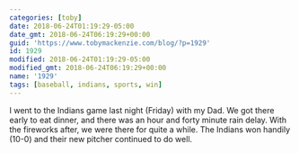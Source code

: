```yaml
---
categories: [toby]
date: 2018-06-24T01:19:29-05:00
date_gmt: 2018-06-24T06:19:29+00:00
guid: 'https://www.tobymackenzie.com/blog/?p=1929'
id: 1929
modified: 2018-06-24T01:19:29-05:00
modified_gmt: 2018-06-24T06:19:29+00:00
name: '1929'
tags: [baseball, indians, sports, win]
---
```


I went to the Indians game last night (Friday) with my Dad.<!--more-->  We got there early to eat dinner, and there was an hour and forty minute rain delay.  With the fireworks after, we were there for quite a while.  The Indians won handily (10-0) and their new pitcher continued to do well.
